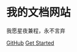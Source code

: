 <!-- ![logo](_media/icon.svg) -->
# 我的文档网站

> 
   我愿星夜兼程，永不言弃

[GitHub](https://github.com/yuutong/Notes_yu/tree/master/)
[Get Started](_coverpage.md)
